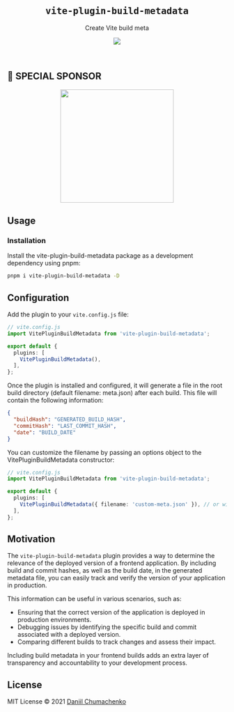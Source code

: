 <h2 align='center'><samp>vite-plugin-build-metadata</samp></h2>

<p align='center'>Create Vite build meta</p>

<p align='center'>
<a href='https://www.npmjs.com/package/vite-plugin-build-metadata'>
<img src='https://img.shields.io/npm/v/vite-plugin-build-metadata?color=222&style=flat-square'>
</a>
</p>

<br>

## 💙 SPECIAL SPONSOR

<!--special start-->

<p align="center">
  <a href="https://www.democrance.com" target="_blank">
    <img width="260px" src="https://www.democrance.com/wp-content/uploads/2021/11/democrance_new_logo_1200dpi.png">
  </a>
</p>

## Usage

### Installation

Install the vite-plugin-build-metadata package as a development dependency using pnpm:

```bash
pnpm i vite-plugin-build-metadata -D
```

## Configuration

Add the plugin to your `vite.config.js` file:

```ts
// vite.config.js
import VitePluginBuildMetadata from 'vite-plugin-build-metadata';

export default {
  plugins: [
    VitePluginBuildMetadata(),
  ],
};
```

Once the plugin is installed and configured, it will generate a file in the root build directory (default filename: meta.json) after each build. This file will contain the following information:

```json
{
  "buildHash": "GENERATED_BUILD_HASH",
  "commitHash": "LAST_COMMIT_HASH",
  "date": "BUILD_DATE"
}
```

You can customize the filename by passing an options object to the VitePluginBuildMetadata constructor:

```ts
// vite.config.js
import VitePluginBuildMetadata from 'vite-plugin-build-metadata';

export default {
  plugins: [
    VitePluginBuildMetadata({ filename: 'custom-meta.json' }), // or without .json extension
  ],
};
```

## Motivation

The `vite-plugin-build-metadata` plugin provides a way to determine the relevance of the deployed version of a frontend application. By including build and commit hashes, as well as the build date, in the generated metadata file, you can easily track and verify the version of your application in production.

This information can be useful in various scenarios, such as:

- Ensuring that the correct version of the application is deployed in production environments.
- Debugging issues by identifying the specific build and commit associated with a deployed version.
- Comparing different builds to track changes and assess their impact.

Including build metadata in your frontend builds adds an extra layer of transparency and accountability to your development process.

## License

MIT License © 2021 [Daniil Chumachenko](https://github.com/daniil4udo)
